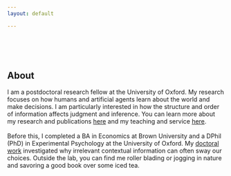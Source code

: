 ```yaml
---
layout: default

---
```


<br>
<br>
<br>


## About

I am a postdoctoral research fellow at the University of Oxford. My research focuses on how humans and artificial agents learn about the world and make decisions. I am particularly interested in how the structure and order of information affects judgment and inference. You can learn more about my research and publications <a href="/research">here</a> and my teaching and service <a href="/teaching_service">here</a>.
<br>
<br>
Before this, I completed a BA in Economics at Brown University and a DPhil (PhD) in Experimental Psychology at the University of Oxford. My <a href="/thesis">doctoral work</a> investigated why irrelevant contextual information can often sway our choices. Outside the lab, you can find me roller blading or jogging in nature and savoring a good book over some iced tea.
<br>
